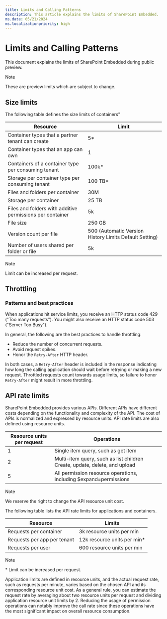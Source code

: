 ```yaml
---
title: Limits and Calling Patterns
description: This article explains the limits of SharePoint Embedded.
ms.date: 05/21/2024
ms.localizationpriority: high
---
```


# Limits and Calling Patterns

This document explains the limits of SharePoint Embedded during public preview.

> [!NOTE]
> These are preview limits which are subject to change.

## Size limits

The following table defines the size limits of containers"

|                         Resource                          |                         Limit                          |
| --------------------------------------------------------- | ------------------------------------------------------ |
| Container types that a partner tenant can create          | 5*                                                     |
| Container types that an app can own                       | 1                                                      |
| Containers of a container type per consuming tenant       | 100k*                                                  |
| Storage per container type per consuming tenant           | 100 TB*                                                |
| Files and folders per container                           | 30M                                                    |
| Storage per container                                     | 25 TB                                                   |
| Files and folders with additive permissions per container | 5k                                                     |
| File size                                                 | 250 GB                                                  |
| Version count per file                                    | 500 (Automatic Version History Limits Default Setting) |
| Number of users shared per folder or file                 | 5k                                                     |

> [!NOTE]
> Limit can be increased per request.

## Throttling

### Patterns and best practices

When applications hit service limits, you receive an HTTP status code 429 ("Too many requests"). You might also receive an HTTP status code 503 ("Server Too Busy").

In general, the following are the best practices to handle throttling:

- Reduce the number of concurrent requests.
- Avoid request spikes.
- Honor the `Retry-After` HTTP header.

In both cases, a `Retry-After` header is included in the response indicating how long the calling application should wait before retrying or making a new request. Throttled requests count towards usage limits, so failure to honor `Retry-After` might result in more throttling.

## API rate limits

SharePoint Embedded provides various APIs. Different APIs have different costs depending on the functionality and complexity of the API. The cost of APIs is normalized and expressed by resource units. API rate limits are also defined using resource units.

| Resource units per request |                                 Operations                                 |
| -------------------------- | -------------------------------------------------------------------------- |
| 1                          | Single item query, such as get item                                        |
| 2                          | Multi-item query, such as list children  Create, update, delete, and upload |
| 5                          | All permission resource operations, including $expand=permissions          |

> [!NOTE]
> We reserve the right to change the API resource unit cost.

The following table lists the API rate limits for applications and containers.

|          Resource           |           Limits            |
| --------------------------- | --------------------------- |
| Requests per container      | 3k resource units per min   |
| Requests per app per tenant | 12k resource units per min* |
| Requests per user           | 600 resource units per min  |

> [!NOTE]
> \* Limit can be increased per request.

Application limits are defined in resource units, and the actual request rate, such as requests per minute, varies based on the chosen API and its corresponding resource unit cost. As a general rule, you can estimate the request rate by averaging about two resource units per request and dividing application resource unit limits by 2. Reducing the usage of permission operations can notably improve the call rate since these operations have the most significant impact on overall resource consumption.
